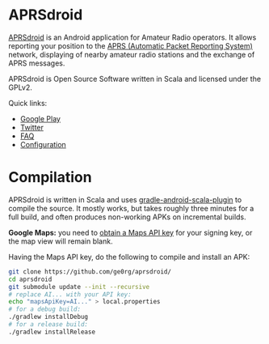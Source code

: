 # APRSdroid

[APRSdroid](https://aprsdroid.org/) is an Android application for Amateur
Radio operators. It allows reporting your position to the
[APRS (Automatic Packet Reporting System)](http://aprs.org/)
network, displaying of nearby amateur radio stations and the exchange of APRS
messages.

APRSdroid is Open Source Software written in Scala and licensed under the GPLv2.

Quick links:

- [Google Play](https://play.google.com/store/apps/details?id=org.aprsdroid.app)
- [Twitter](http://twitter.com/aprsdroid)
- [FAQ](https://github.com/ge0rg/aprsdroid/wiki/Frequently-Asked-Questions)
- [Configuration](https://github.com/ge0rg/aprsdroid/wiki/Settings)

# Compilation

APRSdroid is written in Scala and uses
[gradle-android-scala-plugin](https://github.com/AllBus/scala-plugin) to
compile the source. It mostly works, but takes roughly three minutes for a
full build, and often produces non-working APKs on incremental builds.

**Google Maps:** you need to
[obtain a Maps API key](https://developers.google.com/maps/documentation/android-sdk/start)
for your signing key, or the map view will remain blank.

Having the Maps API key, do the following to compile and install an APK:

```bash
git clone https://github.com/ge0rg/aprsdroid/
cd aprsdroid
git submodule update --init --recursive
# replace AI... with your API key:
echo "mapsApiKey=AI..." > local.properties
# for a debug build:
./gradlew installDebug
# for a release build:
./gradlew installRelease
```



